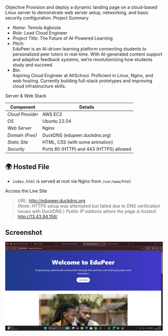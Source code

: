 Objective
Provision and deploy a dynamic landing page on a cloud-based Linux server to demonstrate web server setup, networking, and basic security configuration.
 Project Summary

- *Name*: Teniola Agboola
- *Role*: Lead Cloud Engineer
- *Project Title*: The Future of AI-Powered Learning
- *Pitch*:  
  EduPeer is an AI-driven learning platform connecting students to personalized peer tutors in real-time. With AI-generated content support and adaptive feedback systems, we’re revolutionizing how students study and succeed.
- *Bio*:  
  Aspiring Cloud Engineer at AltSchool. Proficient in Linux, Nginx, and web hosting. Currently building full-stack prototypes and improving cloud infrastructure skills.

 Server & Web Stack

| Component | Details |
|----------|---------|
| *Cloud Provider* | AWS EC2 |
| *OS* | Ubuntu 22.04 |
| *Web Server* | Nginx |
| *Domain (Free)* | DuckDNS (edupeer.duckdns.org) |
| *Static Site* | HTML, CSS (with some animation) |
| *Security* | Ports 80 (HTTP) and 443 (HTTPS) allowed |
## 🌍 Hosted File
- `index.html` is served at root via Nginx from `/var/www/html`


Access the Live Site

> *URL*: http://edupeer.duckdns.org  
> (Note: HTTPS setup was attempted but failed due to DNS verification issues with DuckDNS.)
> *Public IP address where the page is hosted*: http://13.43.94.158/

## Screenshot

![EduPeer Landing Page Screenshot](./screenshot1.png.png) 

